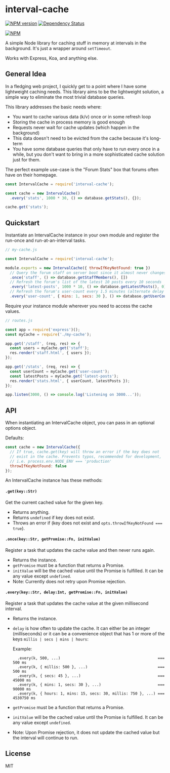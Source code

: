 
# interval-cache

[![NPM version](https://badge.fury.io/js/interval-cache.svg)](http://badge.fury.io/js/interval-cache)
[![Dependency Status](https://david-dm.org/danneu/interval-cache.svg)](https://david-dm.org/danneu/interval-cache)

[![NPM](https://nodei.co/npm/interval-cache.png?downloads=true&downloadRank=true&stars=true)](https://nodei.co/npm/interval-cache/)

A simple Node library for caching stuff in memory at intervals in the background.
It's just a wrapper around `setTimeout`.

Works with Express, Koa, and anything else.

## General Idea

In a fledging web project, I quickly get to a point where I have some 
lightweight caching needs. This library aims to be the lightweight solution,
a simple way to eliminate the most trivial database queries.

This library addresses the basic needs where: 

- You want to cache various data (k/v) once or in some refresh loop
- Storing the cache in process memory is good enough
- Requests never wait for cache updates (which happen in the background)
- This data doesn't need to be evicted from the cache because it's long-term
- You have some database queries that only have to run every once in a while,
but you don't want to bring in a more sophisticated cache solution just for them.

The perfect example use-case is the "Forum Stats" box that forums often
have on their homepage.

``` javascript
const IntervalCache = require('interval-cache');

const cache = new IntervalCache()
  .every('stats', 1000 * 30, () => database.getStats(), {});

cache.get('stats');
```

## Quickstart

Instantiate an IntervalCache instance in your own module and register the
run-once and run-at-an-interval tasks.

``` javascript
// my-cache.js

const IntervalCache = require('interval-cache');

module.exports = new IntervalCache({ throwIfKeyNotFound: true })
  // Query the forum staff on server boot since it almost never changes
  .once('staff', () => database.getStaffMembers(), [])
  // Refresh the forum's list of the latest 10 posts every 10 seconds
  .every('latest-posts', 1000 * 10, () => database.getLatestPosts(), 0)
  // Refresh the forum's user-count every 1.5 minutes (alternate delay syntax)
  .every('user-count', { mins: 1, secs: 30 }, () => database.getUserCount(), 0)
```

Require your instance module wherever you need to access the cache values.

``` javascript
// routes.js

const app = require('express')();
const myCache = require('./my-cache');

app.get('/staff', (req, res) => {
  const users = myCache.get('staff');
  res.render('staff.html', { users });
});

app.get('/stats', (req, res) => {
  const userCount = myCache.get('user-count');
  const latestPosts = myCache.get('latest-posts');
  res.render('stats.html', { userCount, latestPosts });
});

app.listen(3000, () => console.log('Listening on 3000...'));
```

## API

When instantiating an IntervalCache object, you can pass in an optional 
options object.

Defaults:

``` javascript
const cache = new IntervalCache({
  // If true, cache.get(key) will throw an error if the key does not
  // exist in the cache. Prevents typos, recommended for development,
  // i.e. process.env.NODE_ENV === 'production'
  throwIfKeyNotFound: false
});
```

An IntervalCache instance has these methods:

#### `.get(key::Str)`

Get the current cached value for the given key.

- Returns anything.
- Returns `undefined` if key does not exist. 
- Throws an error if (key does not exist and `opts.throwIfKeyNotFound === true`).

#### `.once(key::Str, getPromise::Fn, initValue)`

Register a task that updates the cache value and then never runs again.

- Returns the instance.
- `getPromise` must be a function that returns a Promise.
- `initValue` will be the cached value until the Promise is fulfilled.
It can be any value except `undefined`.
- Note: Currently does not retry upon Promise rejection.

#### `.every(key::Str, delay:Int, getPromise::Fn, initValue)`

Register a task that updates the cache value at the given millisecond interval.

- Returns the instance.
- `delay` is how often to update the cache. It can either be an integer
(milliseconds) or it can be a convenience object that has 1 or more
of the keys `millis | secs | mins | hours`:

    Example:

        .every(k, 500, ...)                                           === 500 ms
        .every(k, { millis: 500 }, ...)                               === 500 ms
        .every(k, { secs: 45 }, ...)                                  === 45000 ms
        .every(k, { mins: 1, secs: 30 }, ...)                         === 90000 ms
        .every(k, { hours: 1, mins: 15, secs: 30, millis: 750 }, ...) === 4530750 ms

- `getPromise` must be a function that returns a Promise.
- `initValue` will be the cached value until the Promise is fulfilled.
It can be any value except `undefined`.
- Note: Upon Promise rejection, it does not update the cached value but
the interval will continue to run.

## License

MIT
